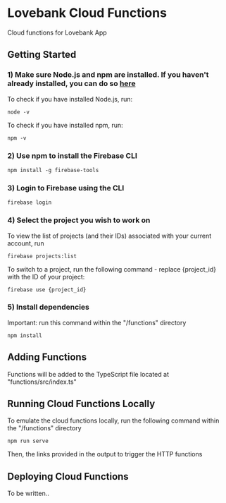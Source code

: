 # Lovebank Cloud Functions
Cloud functions for Lovebank App

## Getting Started
### 1) Make sure Node.js and npm are installed. If you haven't already installed, you can do so [here](https://nodejs.org/en/)
To check if you have installed Node.js, run:
```
node -v
```
To check if you have installed npm, run:
```
npm -v
```

### 2) Use npm to install the Firebase CLI
```
npm install -g firebase-tools
```

### 3) Login to Firebase using the CLI
``` 
firebase login
```
### 4) Select the project you wish to work on
To view the list of projects (and their IDs) associated with your current account, run
```
firebase projects:list
```
To switch to a project, run the following command - replace {project_id} with the ID of your project:
```
firebase use {project_id}
```
### 5) Install dependencies
Important: run this command within the "/functions" directory
```
npm install
```
## Adding Functions 
Functions will be added to the TypeScript file located at "functions/src/index.ts"

## Running Cloud Functions Locally 
To emulate the cloud functions locally, run the following command within the "/functions" directory
```
npm run serve
```
Then, the links provided in the output to trigger the HTTP functions

## Deploying Cloud Functions
To be written..

